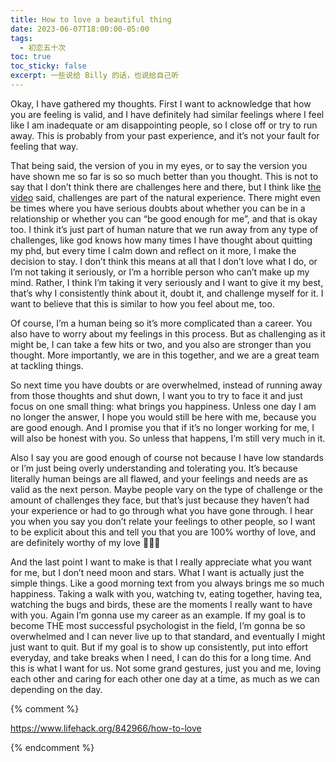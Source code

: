```yaml
---
title: How to love a beautiful thing
date: 2023-06-07T18:00:00-05:00
tags:
  - 初恋五十次
toc: true
toc_sticky: false
excerpt: 一些说给 Billy 的话，也说给自己听
---
```


Okay, I have gathered my thoughts. First I want to acknowledge that how you are feeling is valid, and I have definitely had similar feelings where I feel like I am inadequate or am disappointing people, so I close off or try to run away. This is probably from your past experience, and it’s not your fault for feeling that way. 

That being said, the version of you in my eyes, or to say the version you have shown me so far is so so much better than you thought. This is not to say that I don’t think there are challenges here and there, but I think like [the video](https://youtu.be/PWLu5bVCY8A?fbclid=IwAR20pDmX_X6NyV_jFimw8XStUH-2MyXs8q74RDkrU_UL7l8CTkKiZaQ3Wnc) said, challenges are part of the natural experience. There might even be times where you have serious doubts about whether you can be in a relationship or whether you can “be good enough for me”, and that is okay too. I think it’s just part of human nature that we run away from any type of challenges, like god knows how many times I have thought about quitting my phd, but every time I calm down and reflect on it more, I make the decision to stay. I don’t think this means at all that I don’t love what I do, or I’m not taking it seriously, or I’m a horrible person who can’t make up my mind. Rather, I think I’m taking it very seriously and I want to give it my best, that’s why I consistently think about it, doubt it, and challenge myself for it. I want to believe that this is similar to how you feel about me, too. 

Of course, I’m a human being so it’s more complicated than a career. You also have to worry about my feelings in this process. But as challenging as it might be, I can take a few hits or two, and you also are stronger than you thought. More importantly, we are in this together, and we are a great team at tackling things. 

So next time you have doubts or are overwhelmed, instead of running away from those thoughts and shut down, I want you to try to face it and just focus on one small thing: what brings you happiness. Unless one day I am no longer the answer, I hope you would still be here with me, because you are good enough. And I promise you that if it’s no longer working for me, I will also be honest with you. So unless that happens, I’m still very much in it.

Also I say you are good enough of course not because I have low standards or I’m just being overly understanding and tolerating you. It’s because literally human beings are all flawed, and your feelings and needs are as valid as the next person. Maybe people vary on the type of challenge or the amount of challenges they face, but that’s just because they haven’t had your experience or had to go through what you have gone through. I hear you when you say you don’t relate your feelings to other people, so I want to be explicit about this and tell you that you are 100% worthy of love, and are definitely worthy of my love 💜💜💜

And the last point I want to make is that I really appreciate what you want for me, but I don’t need moon and stars. What I want is actually just the simple things. Like a good morning text from you always brings me so much happiness. Taking a walk with you, watching tv, eating together, having tea, watching the bugs and birds, these are the moments I really want to have with you. Again I’m gonna use my career as an example. If my goal is to become THE most successful psychologist in the field, I’m gonna be so overwhelmed and I can never live up to that standard, and eventually I might just want to quit. But if my goal is to show up consistently, put into effort everyday, and take breaks when I need, I can do this for a long time. And this is what I want for us. Not some grand gestures, just you and me, loving each other and caring for each other one day at a time, as much as we can depending on the day.


{% comment %}

https://www.lifehack.org/842966/how-to-love

{% endcomment %}
